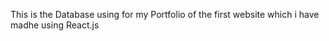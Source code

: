 This is the Database using for my Portfolio of the first website which i have madhe using React.js 
